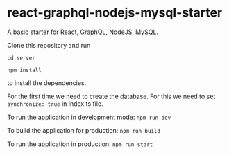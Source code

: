 # react-graphql-nodejs-mysql-starter
A basic starter for React, GraphQL, NodeJS, MySQL.

Clone this repository and run 

``cd server``

``npm install``

to install the dependencies.

For the first time we need to create the database.
For this we need to set ``synchronize: true`` in index.ts file.


To run the application in development mode:
``npm run dev``

To build the application for production:
``npm run build``

To run the application in production:
``npm run start``

